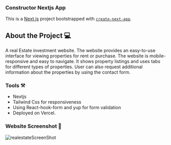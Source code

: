 ### Constructor Nextjs App

This is a [Next.js](https://nextjs.org/) project bootstrapped with [`create-next-app`](https://github.com/vercel/next.js/tree/canary/packages/create-next-app).

## About the Project 💻

A real Estate investment website. The website provides an easy-to-use interface for viewing properties for rent or purchase. The website is mobile-responsive and easy to navigate. It shows property listings and uses tabs for different types of properties. User can also request additional information about the properties by using the contact form.

### Tools ⚒️

* Nextjs
* Tailwind Css for responsiveness
* Using React-hook-form and yup for form validation
* Deployed on Vercel.


### Website Screenshot 📸

![realestateScreenShot](https://user-images.githubusercontent.com/43783336/230607462-9868efb0-c3e7-4edb-91c8-62c06d6c0784.png)
